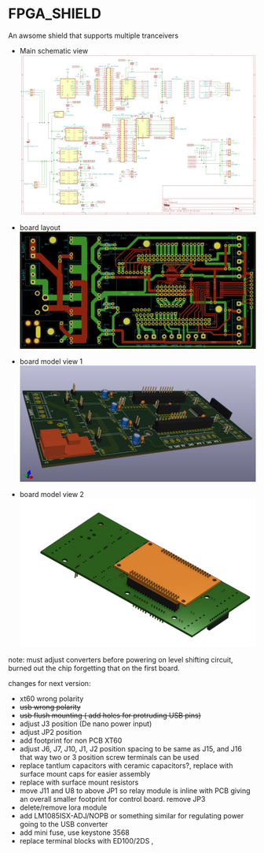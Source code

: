 # FPGA_SHIELD
An awsome shield that supports multiple tranceivers

* Main schematic view
![Main Schematic View](https://github.com/mhouse1/FPGA_SHIELD/blob/master/Documentation/main_schematic_view.png)

* board layout
![Main Schematic View](https://github.com/mhouse1/FPGA_SHIELD/blob/master/Documentation/board_layout.png)

* board model view 1
![Main Schematic View](https://github.com/mhouse1/FPGA_SHIELD/blob/master/Documentation/board_model.png)

* board model view 2
![Main Schematic View](https://github.com/mhouse1/FPGA_SHIELD/blob/master/Documentation/board_model2.png)



note: must adjust converters before powering on level shifting circuit, burned out the chip forgetting that on the first board.

changes for next version:
* xt60 wrong polarity
* ~~usb wrong polarity~~
* ~~usb flush mounting ( add holes for protruding USB pins)~~
* adjust J3 position (De nano power input)
* adjust JP2 position 
* add footprint for non PCB XT60
* adjust J6, J7, J10, J1, J2 position spacing to be same as J15, and J16 that way two or 3 position screw terminals can be used
* replace tantlum capacitors with ceramic capacitors?, replace with surface mount caps for easier assembly
* replace with surface mount resistors 
* move J11 and U8 to above JP1 so relay module is inline with PCB giving an overall smaller footprint for control board.
remove JP3
* delete/remove lora module
* add LM1085ISX-ADJ/NOPB or something similar for regulating power going to the USB converter
* add mini fuse, use keystone 3568
* replace terminal blocks with ED100/2DS	, 

